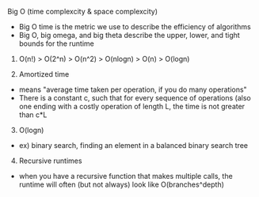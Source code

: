 Big O (time complexcity & space complexcity)
- Big O time is the metric we use to describe the efficiency of algorithms
- Big O, big omega, and big theta describe the upper, lower, and tight bounds for the runtime

1. O(n!) > O(2^n) > O(n^2) > O(nlogn) > O(n) > O(logn)

2. Amortized time
  - means "average time taken per operation, if you do many operations"
  - There is a constant c, such that for every sequence of operations (also one ending with a costly operation of length L, the time is not greater than c*L
  
3. O(logn)
  - ex) binary search, finding an element in a balanced binary search tree

4. Recursive runtimes
  - when you have a recursive function that makes multiple calls, the runtime will often (but not always) look like O(branches^depth)